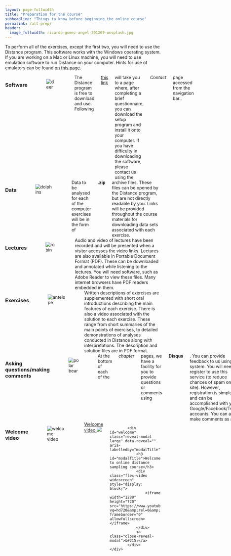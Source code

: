 ```yaml
---
layout: page-fullwidth
title: "Preparation for the course"
subheadline: "Things to know before beginning the online course"
permalink: /alt-prep/
header:
  image_fullwidth: ricardo-gomez-angel-201269-unsplash.jpg
---
```


To perform all of the exercises, except the first two, you will need to use the Distance program.  This software works with the Windows operating system.  If you are working on a Mac or Linux machine, you will need to use emulation software to run Distance on your computer.  Hints for use of emulators can be found [on this page](http://distancesampling.org/distanceextras.html).

<div class="row">
    <div class="small-6 columns">
        <h3>Software</h3>
        <figure>
            <img src="{{site.baseurl}}/images/deer-unsplash-smaller.jpg" alt="deer" />
        </figure>
		The Distance program is free to download and use.  Following <a href="http://distancesampling.org/Distance/index.html">this link</a> will take you to a page where, after completing a brief questionnaire, you can download the setup program and install it onto your computer.  If you have difficulty in downloading the software, please contact us using the <em>Contact</em> page accessed from the navigation bar..		
    </div>
    <div class="small-6 columns">
        <h3>Data</h3>
        <figure>
            <img src="{{site.baseurl}}/images/dolphins-unsplash.jpg" alt="dolphins"  />
        </figure>
		Data to be analysed for each of the computer exercises will be in the form of <b>.zip</b> archive files.  These files can be opened by the Distance program, but are not directly readable by you.  Links will be provided throughout the course materials for downloading data sets associated with each exercise.
    </div>
</div>


<div class="row">
    <div class="small-6 columns">
        <h3>Lectures</h3>
        <figure>
            <img src="{{site.baseurl}}/images/robin-unsplash.jpg" alt="robin" />
        </figure>
		Audio and video of lectures have been recorded and will be presented when a visitor accesses the video links.  Lectures are also available in Portable Document Format (PDF).  These can be downloaded and annotated while listening to the lectures.  You will need software, such as Adobe Reader to view these files.  Many internet browsers have PDF readers embedded in them.
    </div>
    <div class="small-6 columns">
        <h3>Exercises</h3>
				<figure>
            <img src="{{site.baseurl}}/images/antelope-unsplash.jpg" alt="antelope"  />
        </figure>
		Written descriptions of exercises are supplemented with short oral introductions describing the main features of each exercise.  There is also a video associated with the solution to each exercise.  These range from short summaries of the main points of exercises, to detailed demonstrations of analyses conducted in Distance along with interpretations.  The description and solution files are in PDF format.
    </div>
</div>


<div class="row">
    <div class="small-6 columns">
        <h3>Asking questions/making comments</h3>
        <figure>
            <img src="{{site.baseurl}}/images/polar-bear-unsplash.jpg" alt="polar bear" />
        </figure>
		At the bottom of each of the <i>chapter</i> pages, we have a facility for you to provide questions or comments using <b>Disqus</b>.  You can provide feedback to us using this system.  You will need to register to use this service (to reduce chances of spam on the site).  However, registration is simple, and can be accomplished with your Google/Facebook/Twitter accounts.  You can also make comments as a <i>guest</i>, but we prefer that you register.  Give <i>Disqus</i> a try.
    </div>
    <div class="small-6 columns">
      <h3>Welcome video</h3>
			<figure>
            <img src="{{site.baseurl}}/images/road-sunrise-tube.jpg" alt="welcome video" />
      </figure>
			<a href="#" data-reveal-id="welcome">Welcome video <img src="{{site.baseurl}}/images/video32.png"></a>

			<div id="welcome" class="reveal-modal large" data-reveal="" aria-labelledby="modalTitle">
				<h3 id="modalTitle">Welcome to online distance sampling course</h3>
				<div class="flex-video widescreen" style="display: block;">
					<iframe width="1280" height="720" src="https://www.youtube.com/embed/RyBEgUzhGpk?vq=hd720&amp;rel=0&amp;showinfo=0" frameborder="0" allowfullscreen></iframe>
				</div>
				<a class="close-reveal-modal">&#215;</a>
			</div>
    </div>
</div>
